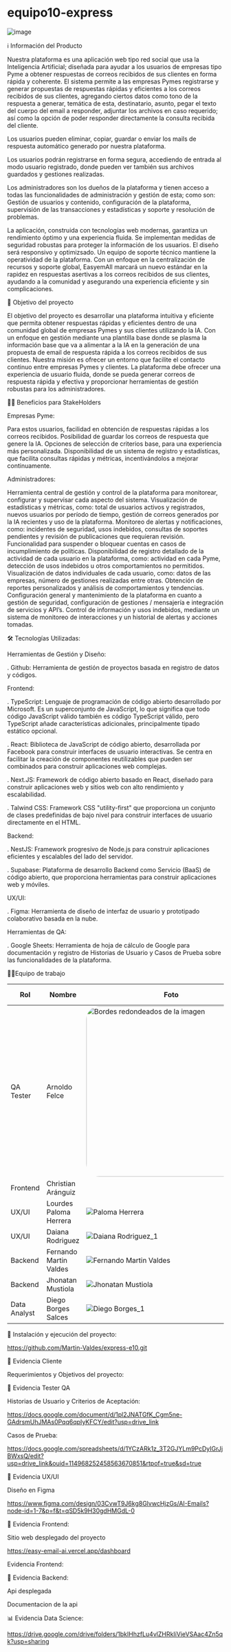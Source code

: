 # equipo10-express

![image](https://github.com/user-attachments/assets/8e17c644-bf5b-43ae-9e0b-fdc5778e9451)




ℹ️ Información del Producto

Nuestra plataforma es una aplicación web tipo red social que usa la Inteligencia Artificial; diseñada para ayudar a los usuarios de empresas tipo Pyme a obtener respuestas de correos recibidos de sus clientes en forma rápida y coherente. El sistema permite a las empresas Pymes registrarse y generar propuestas de respuestas rápidas y eficientes a los correos recibidos de sus clientes, agregando ciertos datos como tono de la respuesta a generar, temática de esta, destinatario, asunto, pegar el texto del cuerpo del email a responder, adjuntar los archivos en caso requerido; así como la opción de poder responder directamente la consulta recibida del cliente.

Los usuarios pueden eliminar, copiar, guardar o enviar los mails de respuesta automático generado por nuestra plataforma.

Los usuarios podrán registrarse en forma segura, accediendo de entrada al modo usuario registrado, donde pueden ver también sus archivos guardados y gestiones realizadas.

Los administradores son los dueños de la plataforma y tienen acceso a todas las funcionalidades de administración y gestión de esta; como son: Gestión de usuarios y contenido, configuración de la plataforma, supervisión de las transacciones y estadísticas y soporte y resolución de problemas.

La aplicación, construida con tecnologías web modernas, garantiza un rendimiento óptimo y una experiencia fluida. Se implementan medidas de seguridad robustas para proteger la información de los usuarios. El diseño será responsivo y optimizsado. Un equipo de soporte técnico mantiene la operatividad de la plataforma. Con un enfoque en la centralización de recursos y soporte global, EasyemAIl marcará un nuevo estándar en la rapidez en respuestas asertivas a los correos recibidos de sus clientes, ayudando a la comunidad y asegurando una experiencia eficiente y sin complicaciones.

🎯 Objetivo del proyecto

El objetivo del proyecto es desarrollar una plataforma intuitiva y eficiente que permita obtener respuestas rápidas y eficientes dentro de una comunidad global de empresas Pymes y sus clientes utilizando la IA. Con un enfoque en gestión mediante una plantilla base donde se plasma la información base que va a alimentar a la IA en la generación de una propuesta de email de respuesta rápida a los correos recibidos de sus clientes. Nuestra misión es ofrecer un entorno que facilite el contacto continuo entre empresas Pymes y clientes. La plataforma debe ofrecer una experiencia de usuario fluida, donde se pueda generar correos de respuesta rápida y efectiva y proporcionar herramientas de gestión robustas para los administradores.

🤝🏻 Beneficios para StakeHolders

Empresas Pyme:

Para estos usuarios, facilidad en obtención de respuestas rápidas a los correos recibidos.
Posibilidad de guardar los correos de respuesta que genere la IA.
Opciones de selección de criterios base, para una experiencia más personalizada.
Disponibilidad de un sistema de registro y estadísticas, que facilita consultas rápidas y métricas, incentivándolos a mejorar continuamente.

Administradores:

Herramienta central de gestión y control de la plataforma para monitorear, configurar y supervisar cada aspecto del sistema.
Visualización de estadísticas y métricas, como: total de usuarios activos y registrados, nuevos usuarios por período de tiempo, gestión de correos generados por la IA recientes y uso de la plataforma.
Monitoreo de alertas y notificaciones, como: incidentes de seguridad, usos indebidos, consultas de soportes pendientes y revisión de publicaciones que requieran revisión.
Funcionalidad para suspender o bloquear cuentas en casos de incumplimiento de políticas.
Disponibilidad de registro detallado de la actividad de cada usuario en la plataforma, como: actividad en cada Pyme, detección de usos indebidos u otros comportamientos no permitidos.
Visualización de datos individuales de cada usuario, como: datos de las empresas, número de gestiones realizadas entre otras.
Obtención de reportes personalizados y análisis de comportamientos y tendencias.
Configuración general y mantenimiento de la plataforma en cuanto a gestión de seguridad, configuración de gestiones / mensajería e integración de servicios y API’s.
Control de información y usos indebidos, mediante un sistema de monitoreo de interacciones y un historial de alertas y acciones tomadas.

🛠️ Tecnologías Utilizadas:

Herramientas de Gestión y Diseño:

. Github: Herramienta de gestión de proyectos basada en registro de datos y códigos.

Frontend:

. TypeScript: Lenguaje de programación de código abierto desarrollado por Microsoft. Es un superconjunto de JavaScript, lo que significa que todo código JavaScript válido también es código TypeScript válido, pero TypeScript añade características adicionales, principalmente tipado estático opcional.

. React: Biblioteca de JavaScript de código abierto, desarrollada por Facebook para construir interfaces de usuario interactivas. Se centra en facilitar la creación de componentes reutilizables que pueden ser combinados para construir aplicaciones web complejas. 

. Next.JS: Framework de código abierto basado en React, diseñado para construir aplicaciones web y sitios web con alto rendimiento y escalabilidad.

. Talwind CSS: Framework CSS "utility-first" que proporciona un conjunto de clases predefinidas de bajo nivel para construir interfaces de usuario directamente en el HTML.

Backend:

. NestJS: Framework progresivo de Node.js para construir aplicaciones eficientes y escalables del lado del servidor.

. Supabase: Plataforma de desarrollo Backend como Servicio (BaaS) de código abierto, que proporciona herramientas para construir aplicaciones web y móviles.

UX/UI:

. Figma: Herramienta de diseño de interfaz de usuario y prototipado colaborativo basada en la nube.

Herramientas de QA:

. Google Sheets: Herramienta de hoja de cálculo de Google para documentación y registro de Historias de Usuario y Casos de Prueba sobre las funcionalidades de la plataforma.

💪🏻Equipo de trabajo

| Rol       | Nombre        | Foto                                                                                                                                                                           | Perfil de LinkedIn                                                                       | Perfil de GitHub                                 |
| --------- | ------------- | ------------------------------------------------------------------------------------------------------------------------------------------------------------------------------ | ---------------------------------------------------------------------------------------- | ------------------------------------------------ |
| QA Tester | Arnoldo Felce | <img src="https://github.com/user-attachments/assets/189f0c8b-86d6-4664-954d-3d208fd556fe" alt="Bordes redondeados de la imagen"  style="border-radius: 30px; width: 395px ;"> | [LinkedIn Arnoldo](https://www.linkedin.com/in/arnoldo-felce-rondón) | [GitHub Arnoldo](https://github.com/afelce) |
| Frontend | Christian Aránguiz |  | 	[LinkedIn Christian]	| [GitHub Christian]
| UX/UI | Lourdes Paloma Herrera | ![Paloma Herrera](https://github.com/user-attachments/assets/4308d748-7946-476e-9c20-feca3cf9b667) | [LinkedIn Paloma](https://www.linkedin.com/in/lourdes-paloma-herrera-4a44021a2)	| [GitHub Paloma](https://github.com/PalomaHerrera)
| UX/UI | Daiana Rodriguez | ![Daiana Rodriguez_1](https://github.com/user-attachments/assets/9b253c32-d858-4e62-9809-7161acae9eb1) | [LinkedIn Daiana](https://www.linkedin.com/in/daiana-rodr%C3%ADguez-377590167?utm_source=share&utm_campaign=share_via&utm_content=profile&utm_medium=android_app)	| [GitHub Daiana](https://github.com/daianar567)
| Backend	| Fernando Martin Valdes	| ![Fernando Martin Valdes](https://github.com/user-attachments/assets/371c5ee0-9a48-4a1e-ab25-1872be1da359) | [LinkedIn Fernando](https://www.linkedin.com/in/fernandomartinvaldes?utm_source=share&utm_campaign=share_via&utm_content=profile&utm_medium=android_app)	| [GitHub Fernando](https://github.com/Martin-Valdes)
| Backend	| Jhonatan Mustiola	| ![Jhonatan Mustiola](https://github.com/user-attachments/assets/7445f73e-b424-40bd-b514-14e774934988) | [LinkedIn Jonathan](https://www.linkedin.com/in/jhonatan-mustiola)	| [GitHub Jonathan](https://www.github.com/jmustiola)
| Data Analyst | Diego Borges Salces | ![Diego Borges_1](https://github.com/user-attachments/assets/56b008ee-aa16-406d-b8a8-56e25311f0d7) | [LinkedIn Diego](https://www.linkedin.com/in/diego-silvestre-borges-salces) | [Github Diego](https://github.com/Atlaros)

🐞 Instalación y ejecución del proyecto:


https://github.com/Martin-Valdes/express-e10.git

🐞 Evidencia Cliente


Requerimientos y Objetivos del proyecto:



🐞 Evidencia Tester QA


Historias de Usuario y Criterios de Aceptación:

https://docs.google.com/document/d/1pl2JNATGfK_Cgm5ne-GAdrsmUhJMAs0Pqq6qpIyKFCY/edit?usp=drive_link

Casos de Prueba:

https://docs.google.com/spreadsheets/d/1YCzARk1z_3T2GJYLm9PcDyIGrJjBWxsQ/edit?usp=drive_link&ouid=114968252458563670851&rtpof=true&sd=true

🎨 Evidencia UX/UI

Diseño en Figma

https://www.figma.com/design/03CvwT9J6kg8GlvwcHjzGs/AI-Emails?node-id=1-7&p=f&t=qSD5k9H30gdHMGdL-0

🐞 Evidencia Frontend:


Sitio web desplegado del proyecto

https://easy-email-ai.vercel.app/dashboard

Evidencia Frontend:


🐞 Evidencia Backend:

Api desplegada


Documentacion de la api


📊 Evidencia Data Science:

https://drive.google.com/drive/folders/1bkIHhzfLu4vlZHRkIiVieVSAac4Zn5qk?usp=sharing
